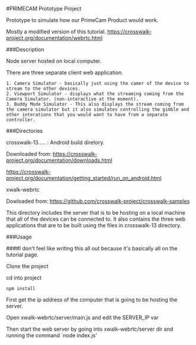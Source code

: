#PRIMECAM Prototype Project

Prototype to simulate how our PrimeCam Product would work. 

Mostly a modified version of this tutorial. 
https://crosswalk-project.org/documentation/webrtc.html

###Description

Node server hosted on local computer. 

There are three separate client web application.

    1. Camera Simulator - basically just using the camer of the device to stream to the other devices. 
    2. Viewport Simulator - displays what the streaming coming from the Camera Simulator. (non-interactive at the moment).
    3. Buddy Mode Simulator - This also displays the stream coming from the camera simulator but it also simulates controlling the gimble and other interations that you would want to have from a separate controller.

###Directories

crosswalk-13..... : Android build diretory. 

Downloaded from: https://crosswalk-project.org/documentation/downloads.html

https://crosswalk-project.org/documentation/getting_started/run_on_android.html

xwalk-webrtc

Dowloaded from: https://github.com/crosswalk-project/crosswalk-samples

This directory includes the server that is to be hosting on a local machine that all of the devices can be connected to. It also contains the three web applications that are to be built using the files in crosswalk-13 directory.


###Usage

####I don't feel like writing this all out because it's basically all on the tutorial page. 

Clone the project

cd into project

```
npm install
```

First get the ip address of the computer that is going to be hosting the server.

Open xwalk-webrtc/server/main.js and edit the SERVER_IP var

Then start the web server by going into xwalk-webrtc/server dir and running the command `node index.js'





